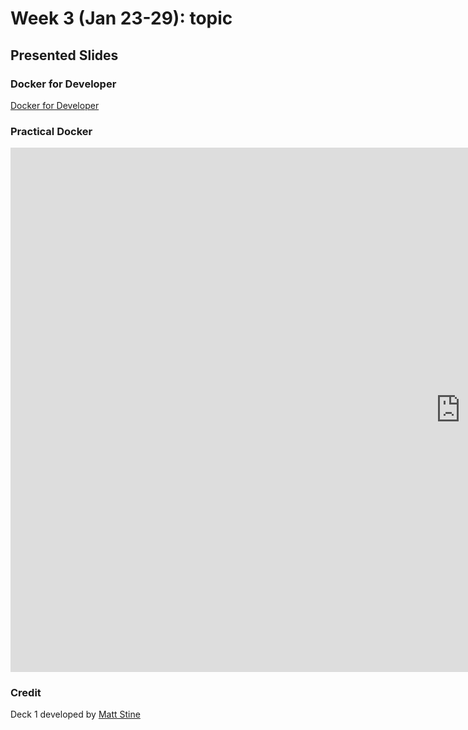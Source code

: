 # Week 3 (Jan 23-29): topic

## Presented Slides  

### Docker for Developer

<a class="embedly-card" data-card-controls="0" data-card-align="left" href="https://drive.google.com/file/d/1ZtCTbtqwqwMf8MjxE-Gn4mEAA17Cl_7v/view">Docker for Developer</a>

### Practical Docker

<div class="video-container-16by9"><iframe src="https://docs.google.com/presentation/d/e/2PACX-1vQA_5JYIFnATRPYrPsdrtyfT1TkA4W-pk36CEBXfoRNZMHWGiCIhtUojQ8FZJAuHpbsivD9ibqSpH28/embed?start=false&loop=false&delayms=3000" frameborder="0" width="1440" height="839" allowfullscreen="true" mozallowfullscreen="true" webkitallowfullscreen="true"></iframe></iframe></div>

### Credit
Deck 1 developed by [Matt Stine](https://www.mattstine.com/)
